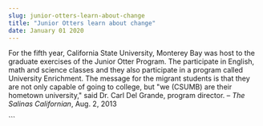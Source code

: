 ```yaml
---
slug: junior-otters-learn-about-change
title: "Junior Otters learn about change"
date: January 01 2020
---
```


 
<p>
  For the fifth year, California State University, Monterey Bay was host to the
  graduate exercises of the Junior Otter Program. The participate in English,
  math and science classes and they also participate in a program called
  University Enrichment. The message for the migrant students is that they are
  not only capable of going to college, but "we (CSUMB) are their hometown
  university," said Dr. Carl Del Grande, program director. –
  <em>The Salinas Californian</em>, Aug. 2, 2013
</p>
```
